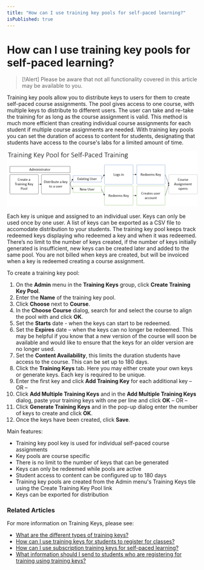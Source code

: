 ```yaml
---
title: "How can I use training key pools for self-paced learning?"
isPublished: true
---
```


# How can I use training key pools for self-paced learning?

> [!Alert] Please be aware that not all functionality covered in this article may be available to you.

Training key pools allow you to distribute keys to users for them to create self-paced course assignments. The pool gives access to one course, with multiple keys to distribute to different users. The user can take and re-take the training for as long as the course assignment is valid. This method is much more efficient than creating individual course assignments for each student if multiple course assignments are needed. With training key pools you can set the duration of access to content for students, designating that students have access to the course's labs for a limited amount of time.

![](/tms/images/training-key-pool-self-paced-training.png)

Each key is unique and assigned to an individual user. Keys can only be used once by one user. A list of keys can be exported as a CSV file to accomodate distribution to your students. The training key pool keeps track redeemed keys displaying who redeemed a key and when it was redeemed. There’s no limit to the number of keys created, if the number of keys initially generated is insufficient, new keys can be created later and added to the same pool. You are not billed when keys are created, but will be invoiced when a key is redeemed creating a course assignment.

To create a training key pool:

1. On the **Admin** menu in the **Training Keys** group, click **Create Training Key Pool**.
1. Enter the **Name** of the training key pool.
1. Click **Choose** next to **Course**.
1. In the **Choose Course** dialog, search for and select the course to align the pool with and click **OK**.
1. Set the **Starts** date - when the keys can start to be redeemed.
1. Set the **Expires** date – when the keys can no longer be redeemed. This may be helpful if you know that a new version of the course will soon be available and would like to ensure that the keys for an older version are no longer used.
1. Set the **Content Availability**, this limits the duration students have access to the course. This can be set up to 180 days.
1. Click the **Training Keys** tab. Here you may either create your own keys or generate keys. Each key is required to be unique.
1. Enter the first key and click **Add Training Key** for each additional key  – OR – 
1. Click **Add Multiple Training Keys** and in the **Add Multiple Training Keys** dialog, paste your training keys with one per line and click **OK** – OR – 
1. Click **Generate Training Keys** and in the pop-up dialog enter the number of keys to create and click **OK**.
1. Once the keys have been created, click **Save**.

Main features:

- Training key pool key is used for individual self-paced course assignments
- Key pools are course specific
- There is no limit to the number of keys that can be generated
- Keys can only be redeemed while pools are active
- Student access to content can be configured up to 180 days
- Training key pools are created from the Admin menu's Training Keys tile using the Create Training Key Pool link 
- Keys can be exported for distribution

### Related Articles

For more information on Training Keys, please see:
- [What are the different types of training keys?](/tms/tms-administrators/tms-fundamentals/training-key-types.md)
- [How can I use training keys for students to register for classes?](/tms/tms-administrators/classes/training-keys/class-training-keys.md)
- [How can I use subscription training keys for self-paced learning?](/tms/tms-administrators/self-paced-learning-and-subscriptions/subscription-training-keys.md)
- [What information should I send to students who are registering for training using training keys?](/tms/tms-administrators/classes/training-keys/information-to-send-to-students-who-are-registering-using-training-keys.md)
